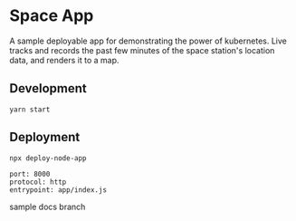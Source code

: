 # Space App

A sample deployable app for demonstrating the power of kubernetes. Live tracks and records the past few minutes of the space station's location data, and renders it to a map.

## Development

`yarn start`

## Deployment

`npx deploy-node-app`

```
port: 8000
protocol: http
entrypoint: app/index.js
```

sample docs branch
